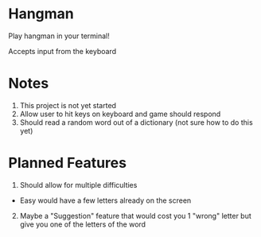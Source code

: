 Hangman
===

Play hangman in your terminal!

Accepts input from the keyboard

Notes
===

1. This project is not yet started
2. Allow user to hit keys on keyboard and game should respond
3. Should read a random word out of a dictionary (not sure how to do this yet)

Planned Features
===
1. Should allow for multiple difficulties
  * Easy would have a few letters already on the screen
2. Maybe a "Suggestion" feature that would cost you 1 "wrong" letter but give you one of the letters of the word
